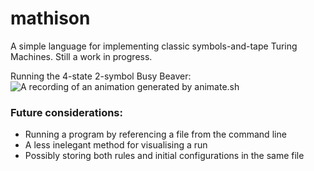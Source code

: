 # mathison

A simple language for implementing classic symbols-and-tape Turing Machines. Still a work in progress.

Running the 4-state 2-symbol Busy Beaver:
![A recording of an animation generated by animate.sh](https://github.com/nlc/turing/raw/master/_beaver_4state.gif?raw=true)

### Future considerations:
* Running a program by referencing a file from the command line
* A less inelegant method for visualising a run
* Possibly storing both rules and initial configurations in the same file
